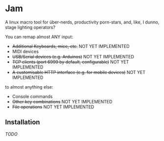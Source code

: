 # Jam
A linux macro tool for über-nerds, productivity porn-stars, and, like, I dunno, stage lighting operators? 

You can remap almost ANY input:
 - ~~Additional Keyboards, mice, etc.~~ NOT YET IMPLEMENTED
 - MIDI devices
 - ~~USB/Serial devices (e.g. Arduinos)~~ NOT YET IMPLEMENTED
 - ~~TCP clients (port 6999 by default, configurable)~~ NOT YET IMPLEMENTED
 - ~~A customisable HTTP interface (e.g. for mobile devices)~~ NOT YET IMPLEMENTED
 
to almost anything else:
 - Console commands
 - ~~Other key combinations~~ NOT YET IMPLEMENTED
 - ~~File operations~~ NOT YET IMPLEMENTED

## Installation
*TODO*

